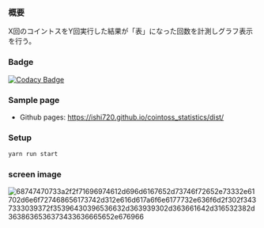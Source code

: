 ### 概要

X回のコイントスをY回実行した結果が「表」になった回数を計測しグラフ表示を行う。

### Badge

[![Codacy Badge](https://app.codacy.com/project/badge/Grade/68ca915c6eb047338e0d0feff865a676)](https://app.codacy.com/gh/ishi720/cointoss_statistics/dashboard?utm_source=gh&utm_medium=referral&utm_content=&utm_campaign=Badge_grade)

### Sample page

- Github pages: https://ishi720.github.io/cointoss_statistics/dist/

### Setup

```bash
yarn run start
```

### screen image

![68747470733a2f2f71696974612d696d6167652d73746f72652e73332e61702d6e6f727468656173742d312e616d617a6f6e6177732e636f6d2f302f3437333039372f35396430396536632d363939302d363661642d316532382d3638636536373433636665652e676966](https://github.com/ishi720/cointoss_statistics/assets/26811527/0c4b1dc1-b719-4bc4-9a38-ddd073142121)
